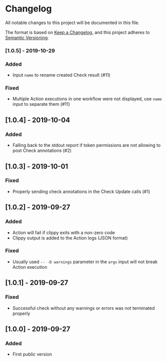 # Changelog
All notable changes to this project will be documented in this file.

The format is based on [Keep a Changelog](https://keepachangelog.com/en/1.0.0/),
and this project adheres to [Semantic Versioning](https://semver.org/spec/v2.0.0.html).

### [1.0.5] - 2019-10-29

### Added

- Input `name` to rename created Check result (#11)

### Fixed

- Multiple Action executions in one workflow were not displayed,
    use `name` input to separate them (#11)

## [1.0.4] - 2019-10-04

### Added

- Falling back to the stdout report if token permissions are not allowing to post Check annotations (#2)

## [1.0.3] - 2019-10-01

### Fixed

- Properly sending check annotations in the Check Update calls (#1)

## [1.0.2] - 2019-09-27

### Added

- Action will fail if clippy exits with a non-zero code
- Clippy output is added to the Action logs (JSON format)

### Fixed

- Usually used `-- -D warnings` parameter in the `args` input will not break Action execution

## [1.0.1] - 2019-09-27

### Fixed

- Successful check without any warnings or errors was not terminated properly

## [1.0.0] - 2019-09-27

### Added

- First public version
